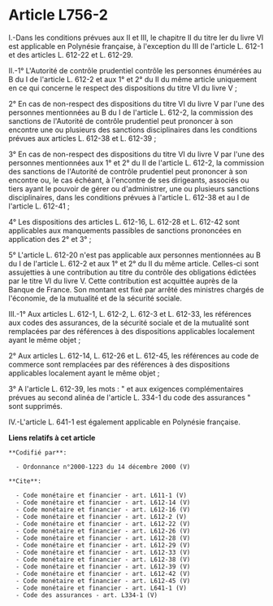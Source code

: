 # Article L756-2

I.-Dans les conditions prévues aux II et III, le chapitre II du titre Ier du livre VI est applicable en Polynésie française,
à l'exception du III de l'article L. 612-1 et des articles L. 612-22 et L. 612-29. 

II.-1° L'Autorité de contrôle prudentiel contrôle les personnes énumérées au B du I de l'article L. 612-2 et aux 1° et 2° du
II du même article uniquement en ce qui concerne le respect des dispositions du titre VI du livre V ; 

2° En cas de non-respect des dispositions du titre VI du livre V par l'une des personnes mentionnées au B du I de l'article
L. 612-2, la commission des sanctions de l'Autorité de contrôle prudentiel peut prononcer à son encontre une ou plusieurs des
sanctions disciplinaires dans les conditions prévues aux articles L. 612-38 et L. 612-39 ; 

3° En cas de non-respect des dispositions du titre VI du livre V par l'une des personnes mentionnées aux 1° et 2° du II de
l'article L. 612-2, la commission des sanctions de l'Autorité de contrôle prudentiel peut prononcer à son encontre ou, le cas
échéant, à l'encontre de ses dirigeants, associés ou tiers ayant le pouvoir de gérer ou d'administrer, une ou plusieurs
sanctions disciplinaires, dans les conditions prévues à l'article L. 612-38 et au I de l'article L. 612-41 ; 

4° Les dispositions des articles L. 612-16, L. 612-28 et L. 612-42 sont applicables aux manquements passibles de sanctions
prononcées en application des 2° et 3° ; 

5° L'article L. 612-20 n'est pas applicable aux personnes mentionnées au B du I de l'article L. 612-2 et aux 1° et 2° du II
du même article. Celles-ci sont assujetties à une contribution au titre du contrôle des obligations édictées par le titre VI
du livre V. Cette contribution est acquittée auprès de la Banque de France. Son montant est fixé par arrêté des ministres
chargés de l'économie, de la mutualité et de la sécurité sociale. 

III.-1° Aux articles L. 612-1, L. 612-2, L. 612-3 et L. 612-33, les références aux codes des assurances, de la sécurité
sociale et de la mutualité sont remplacées par des références à des dispositions applicables localement ayant le même
objet ; 

2° Aux articles L. 612-14, 
L. 612-26 et L. 612-45, les références au code de commerce sont remplacées par des références à des dispositions applicables
localement ayant le même objet ; 

3° A l'article L. 612-39, les mots : " et aux exigences complémentaires prévues au second alinéa de l'article L. 334-1 du
code des assurances " sont supprimés. 

IV.-L'article L. 641-1 est également applicable en Polynésie française.

**Liens relatifs à cet article**

	**Codifié par**:

	  - Ordonnance n°2000-1223 du 14 décembre 2000 (V)

	**Cite**:

	  - Code monétaire et financier - art. L611-1 (V)
	  - Code monétaire et financier - art. L612-14 (V)
	  - Code monétaire et financier - art. L612-16 (V)
	  - Code monétaire et financier - art. L612-2 (V)
	  - Code monétaire et financier - art. L612-22 (V)
	  - Code monétaire et financier - art. L612-26 (V)
	  - Code monétaire et financier - art. L612-28 (V)
	  - Code monétaire et financier - art. L612-29 (V)
	  - Code monétaire et financier - art. L612-33 (V)
	  - Code monétaire et financier - art. L612-38 (V)
	  - Code monétaire et financier - art. L612-39 (V)
	  - Code monétaire et financier - art. L612-42 (V)
	  - Code monétaire et financier - art. L612-45 (V)
	  - Code monétaire et financier - art. L641-1 (V)
	  - Code des assurances - art. L334-1 (V)
